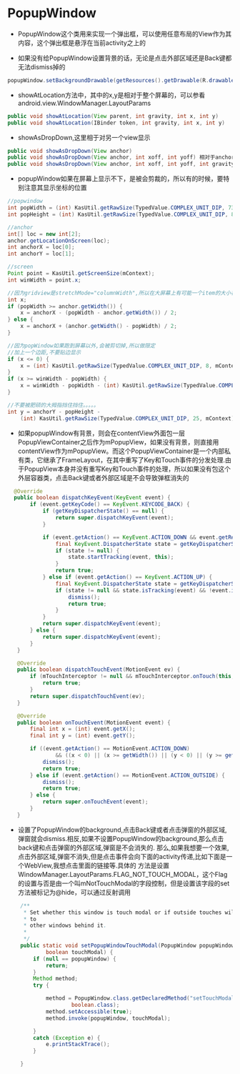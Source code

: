 # PopupWindow

- PopupWindow这个类用来实现一个弹出框，可以使用任意布局的View作为其内容，这个弹出框是悬浮在当前activity之上的

- 如果没有给PopupWindow设置背景的话，无论是点击外部区域还是Back键都无法dismiss掉的

```java
popupWindow.setBackgroundDrawable(getResources().getDrawable(R.drawable.selectmenu_bg_downward));
```

- showAtLocation方法中，其中的x,y是相对于整个屏幕的，可以参看android.view.WindowManager.LayoutParams

```java
public void showAtLocation(View parent, int gravity, int x, int y)
public void showAtLocation(IBinder token, int gravity, int x, int y)
```

- showAsDropDown,这里相于对另一个view显示

```java
public void showAsDropDown(View anchor)
public void showAsDropDown(View anchor, int xoff, int yoff) 相对于anchor的左下角，并且偏移xoff, yoff
public void showAsDropDown(View anchor, int xoff, int yoff, int gravity)
```

- popupWindow如果在屏幕上显示不下，是被会剪裁的，所以有的时候，要特别注意其显示坐标的位置

```java
//popwindow
int popWidth = (int) KasUtil.getRawSize(TypedValue.COMPLEX_UNIT_DIP, 73, mContext);
int popHeight = (int) KasUtil.getRawSize(TypedValue.COMPLEX_UNIT_DIP, 80, mContext);

//anchor
int[] loc = new int[2];
anchor.getLocationOnScreen(loc);
int anchorX = loc[0];
int anchorY = loc[1];

//screen
Point point = KasUtil.getScreenSize(mContext);
int winWidth = point.x;

//因为gridview是stretchMode="columnWidth",所以在大屏幕上有可能一个item的大小在大于popupwindow
int x;
if (popWidth >= anchor.getWidth()) {
    x = anchorX - (popWidth - anchor.getWidth()) / 2;
} else {
    x = anchorX + (anchor.getWidth() - popWidth) / 2;
}

//因为popWindow如果跑到屏幕以外,会被剪切掉,所以做限定
//加上一个边距,不要贴边显示
if (x <= 0) {
    x = (int) KasUtil.getRawSize(TypedValue.COMPLEX_UNIT_DIP, 8, mContext);
}
if (x >= winWidth - popWidth) {
    x = winWidth - popWidth - (int) KasUtil.getRawSize(TypedValue.COMPLEX_UNIT_DIP, 8, mContext);
}

//不要被肥硕的大拇指挡住挡住。。。。。
int y = anchorY - popHeight -
    (int) KasUtil.getRawSize(TypedValue.COMPLEX_UNIT_DIP, 25, mContext);
```

- 如果popupWindow有背景，则会在contentView外面包一层PopupViewContainer之后作为mPopupView，如果没有背景，则直接用contentView作为mPopupView。而这个PopupViewContainer是一个内部私有类，它继承了FrameLayout，在其中重写了Key和Touch事件的分发处理.由于PopupView本身并没有重写Key和Touch事件的处理，所以如果没有包这个外层容器类，点击Back键或者外部区域是不会导致弹框消失的

```java
  @Override
  public boolean dispatchKeyEvent(KeyEvent event) {
       if (event.getKeyCode() == KeyEvent.KEYCODE_BACK) {
           if (getKeyDispatcherState() == null) {
               return super.dispatchKeyEvent(event);
           }

           if (event.getAction() == KeyEvent.ACTION_DOWN && event.getRepeatCount() == 0) {
               final KeyEvent.DispatcherState state = getKeyDispatcherState();
               if (state != null) {
                   state.startTracking(event, this);
               }
               return true;
           } else if (event.getAction() == KeyEvent.ACTION_UP) {
               final KeyEvent.DispatcherState state = getKeyDispatcherState();
               if (state != null && state.isTracking(event) && !event.isCanceled()) {
                   dismiss();
                   return true;
               }
           }
           return super.dispatchKeyEvent(event);
       } else {
           return super.dispatchKeyEvent(event);
       }
   }

   @Override
   public boolean dispatchTouchEvent(MotionEvent ev) {
       if (mTouchInterceptor != null && mTouchInterceptor.onTouch(this, ev)) {
           return true;
       }
       return super.dispatchTouchEvent(ev);
   }

   @Override
   public boolean onTouchEvent(MotionEvent event) {
       final int x = (int) event.getX();
       final int y = (int) event.getY();

       if ((event.getAction() == MotionEvent.ACTION_DOWN)
               && ((x < 0) || (x >= getWidth()) || (y < 0) || (y >= getHeight()))) {
           dismiss();
           return true;
       } else if (event.getAction() == MotionEvent.ACTION_OUTSIDE) {
           dismiss();
           return true;
       } else {
           return super.onTouchEvent(event);
       }
   }
```

- 设置了PopupWindow的background,点击Back键或者点击弹窗的外部区域,弹窗就会dismiss.相反,如果不设置PopupWindow的background,那么点击back键和点击弹窗的外部区域,弹窗是不会消失的. 那么,如果我想要一个效果,点击外部区域,弹窗不消失,但是点击事件会向下面的activity传递,比如下面是一个WebView,我想点击里面的链接等.具体的 方法是设置 WindowManager.LayoutParams.FLAG_NOT_TOUCH_MODAL，这个Flag的设置与否是由一个叫mNotTouchModal的字段控制，但是设置该字段的set方法被标记为@hide，可以通过反射调用

```java
    /**
     * Set whether this window is touch modal or if outside touches will be sent
     * to
     * other windows behind it.
     *
     */
    public static void setPopupWindowTouchModal(PopupWindow popupWindow,
            boolean touchModal) {
        if (null == popupWindow) {
            return;
        }
        Method method;
        try {

            method = PopupWindow.class.getDeclaredMethod("setTouchModal",
                    boolean.class);
            method.setAccessible(true);
            method.invoke(popupWindow, touchModal);

        }
        catch (Exception e) {
            e.printStackTrace();
        }

    }
```
